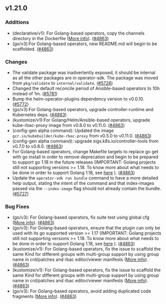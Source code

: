 ## v1.21.0

### Additions

- (declarative/v1): For Golang-based operators, copy the channels directory in the Dockerfile ([More info](https://github.com/kubernetes-sigs/kubebuilder/pull/2507/files)). ([#4863](https://github.com/operator-framework/operator-sdk/pull/4863))
- (go/v3):For Golang-based operators, new README.md will begin to be scaffolded. ([#4863](https://github.com/operator-framework/operator-sdk/pull/4863))

### Changes

- The validate package was inadvertently exposed, it should be internal as all the other packages are in operator-sdk. The package was moved from `pkg/validate` to `internal/validate`. ([#5726](https://github.com/operator-framework/operator-sdk/pull/5726))
- Changed the default reconcile period of Ansible-based operators to 10h instead of 1m. ([#5781](https://github.com/operator-framework/operator-sdk/pull/5781))
- Bump the helm-operator-plugins dependency version to v0.0.10. ([#5772](https://github.com/operator-framework/operator-sdk/pull/5772))
- (go/v3):For Golang-based operators, upgrade controller-runtime and Kubernetes deps. ([#4863](https://github.com/operator-framework/operator-sdk/pull/4863))
- (kustomize/v1):For Golang/Helm/Ansible-based operators, upgrade kube-rbac-proxy image from v0.8.0 to v0.11.0. ([#4863](https://github.com/operator-framework/operator-sdk/pull/4863))
- (config-gen alpha command): Updated the image `gcr.io/kubebuilder/kube-rbac-proxy` from v0.5.0 to v0.11.0. ([#4863](https://github.com/operator-framework/operator-sdk/pull/4863))
- (config-gen alpha command): upgrade sigs.k8s.io/controller-tools from v0.7.0 to v0.8.0. ([#4863](https://github.com/operator-framework/operator-sdk/pull/4863))
- For Golang-based operators, change Makefile targets to replace go get with go install in order to remove deprecation and begin to be prepared to support go 1.18 in the future releases (IMPORTANT: Golang projects still not supporting versions >= 1.18. To know more about what needs to be done in order to support Golang 1.18, see [here](https://github.com/kubernetes-sigs/kubebuilder/issues/2559) ). ([#4863](https://github.com/operator-framework/operator-sdk/pull/4863))
- Update the `operator-sdk run bundle` command to have a more detailed help output, stating the intent of the command and that index-images passed via the `--index-image` flag should not already contain the bundle. ([#5727](https://github.com/operator-framework/operator-sdk/pull/5727))

### Bug Fixes

- (go/v3): For Golang-based operators, fix suite test using global cfg ([More info](https://github.com/kubernetes-sigs/kubebuilder/pull/2602)). ([#4863](https://github.com/operator-framework/operator-sdk/pull/4863))
- (go/v3): For Golang-based operators, ensure that the plugin can only be used with its go supported version >= 1.17 (IMPORTANT: Golang projects still not supporting versions >= 1.18. To know more about what needs to be done in order to support Golang 1.18, see [here](https://github.com/kubernetes-sigs/kubebuilder/issues/2559) ). ([#4863](https://github.com/operator-framework/operator-sdk/pull/4863))
- (kustomize/v1): For Golang-based operators, fix the issue to scaffold the same Kind for different groups with multi-group support by using group name in crd/patches and rbac editor/viewer manifests ([More info](https://github.com/kubernetes-sigs/kubebuilder/pull/2500)). ([#4863](https://github.com/operator-framework/operator-sdk/pull/4863))
- (kustomize/v1): For Golang-based operators, fix the issue to scaffold the same Kind for different groups with multi-group support by using group name in crd/patches and rbac editor/viewer manifests ([More info](https://github.com/kubernetes-sigs/kubebuilder/pull/2500)). ([#4863](https://github.com/operator-framework/operator-sdk/pull/4863))
- (go/v3): For Golang-based operators, avoid adding duplicated code fragments ([More info](https://github.com/kubernetes-sigs/kubebuilder/pull/2619)). ([#4863](https://github.com/operator-framework/operator-sdk/pull/4863))
